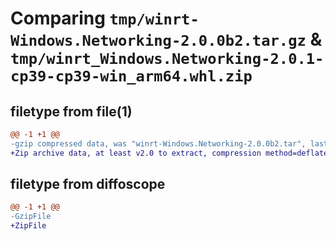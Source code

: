 # Comparing `tmp/winrt-Windows.Networking-2.0.0b2.tar.gz` & `tmp/winrt_Windows.Networking-2.0.1-cp39-cp39-win_arm64.whl.zip`

## filetype from file(1)

```diff
@@ -1 +1 @@
-gzip compressed data, was "winrt-Windows.Networking-2.0.0b2.tar", last modified: Sat Dec  2 18:24:08 2023, max compression
+Zip archive data, at least v2.0 to extract, compression method=deflate
```

## filetype from diffoscope

```diff
@@ -1 +1 @@
-GzipFile
+ZipFile
```

